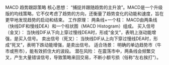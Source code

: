 MACD 趋势跟踪策略
核心思想： “捕捉并跟随趋势的主升浪”。MACD是一个升级版的均线策略，它不仅考虑了趋势的方向，还衡量了趋势变化的动能和速度，旨在更早地发现趋势的启动和结束。
工作原理：
两条线+一个柱： MACD由两条线（快线DIF和慢线DEA）和一个柱状图（MACD Histogram）组成。
买入信号（金叉）： 当快线DIF从下向上穿过慢线DEA时，形成“金叉”，表明上涨动能增强，是买入信号。
卖出信号（死叉）： 当快线DIF从上向下穿过慢线DEA时，形成“死叉”，表明下跌动能增强，是卖出信号。
适合场景： 明确的单边趋势市（牛市或熊市），能有效抓住大的波段。
潜在风险： 在震荡市中，两条线会频繁交叉，产生大量错误信号，导致策略来回交易，不断小额亏损（俗称“左右挨打”）。